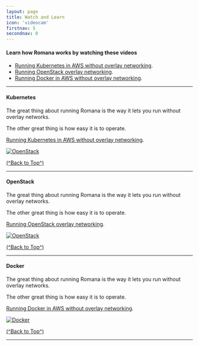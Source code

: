 ```yaml
---
layout: page
title: Watch and Learn
icon: 'videocam'
firstnav: 5
secondnav: 0
---
```


#### Learn how Romana works by watching these videos

- [Running Kubernetes in AWS without overlay networking](#kubernetes).
- [Running OpenStack overlay networking](#openstack).
- [Running Docker in AWS without overlay networking](#docker).

---

#### Kubernetes

The great thing about running Romana is the way it lets you run without overlay networks.

The other great thing is how easy it is to operate.

[Running Kubernetes in AWS without overlay networking]( http://www.youtube.com/watch?v=Du4T2KXhMdw).

[![OpenStack ](http://img.youtube.com/vi/Du4T2KXhMdw/0.jpg)](http://www.youtube.com/watch?v=Du4T2KXhMdw)


[(^Back to Top^)](#learn-how-romana-works-by-watching-these-videos)

---

#### OpenStack

The great thing about running Romana is the way it lets you run without overlay networks.

The other great thing is how easy it is to operate.

[Running OpenStack overlay networking]( http://www.youtube.com/watch?v=Du4T2KXhMdw).

[![OpenStack ](http://img.youtube.com/vi/Du4T2KXhMdw/0.jpg)](http://www.youtube.com/watch?v=Du4T2KXhMdw)

[(^Back to Top^)](#learn-how-romana-works-by-watching-these-videos)

---


#### Docker
The great thing about running Romana is the way it lets you run without overlay networks.

The other great thing is how easy it is to operate.

[Running Docker in AWS without overlay networking]( http://www.youtube.com/watch?v=Du4T2KXhMdw).

[![Docker ](http://img.youtube.com/vi/Du4T2KXhMdw/0.jpg)](http://www.youtube.com/watch?v=Du4T2KXhMdw)

[(^Back to Top^)](#learn-how-romana-works-by-watching-these-videos)

---


